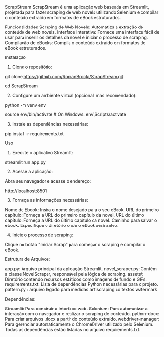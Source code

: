 ScrapStream
ScrapStream é uma aplicação web baseada em Streamlit, projetada para fazer scraping de web novels utilizando Selenium e compilar o conteúdo extraído em formatos de eBook estruturados.

Funcionalidades
Scraping de Web Novels: Automatiza a extração de conteúdo de web novels.
Interface Interativa: Fornece uma interface fácil de usar para inserir os detalhes da novel e iniciar o processo de scraping.
Compilação de eBooks: Compila o conteúdo extraído em formatos de eBook estruturados.

Instalação

1. Clone o repositório:

  git clone https://github.com/RomanBrocki/ScrapStream.git

  cd ScrapStream

2. Configure um ambiente virtual (opcional, mas recomendado):

  python -m venv env

  source env/bin/activate  # On Windows: env\Scripts\activate

3. Instale as dependências necessárias:

  pip install -r requirements.txt

Uso

1. Execute o aplicativo Streamlit:

  streamlit run app.py

2. Acesse a aplicação:

Abra seu navegador e acesse o endereço:

  http://localhost:8501

3. Forneça as informações necessárias:

Nome do Ebook: Insira o nome desejado para o seu eBook.
URL do primeiro capítulo: Forneça a URL do primeiro capítulo da novel.
URL do último capítulo: Forneça a URL do último capítulo da novel.
Caminho para salvar o ebook: Especifique o diretório onde o eBook será salvo.

4. Inicie o processo de scraping:

Clique no botão "Iniciar Scrap" para começar o scraping e compilar o eBook.

Estrutura de Arquivos:

app.py: Arquivo principal da aplicação Streamlit.
novel_scraper.py: Contém a classe NovelScraper, responsável pela lógica de scraping.
assets/: Diretório contendo recursos estáticos como imagens de fundo e GIFs.
requirements.txt: Lista de dependências Python necessárias para o projeto.
pattern.py : arquivo legado para medidas antiscraping co textos watermark

Dependências:

Streamlit: Para construir a interface web.
Selenium: Para automatizar a interação com o navegador e realizar o scraping de conteúdo.
python-docx: Para criar arquivos .docx a partir do conteúdo extraído.
webdriver-manager: Para gerenciar automaticamente o ChromeDriver utilizado pelo Selenium.
Todas as dependências estão listadas no arquivo requirements.txt.
